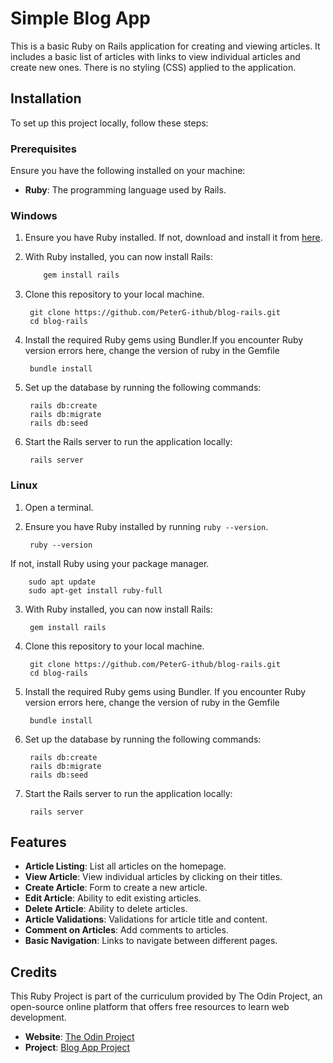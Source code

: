 # Simple Blog App

This is a basic Ruby on Rails application for creating and viewing articles. It includes a basic list of articles with links to view individual articles and create new ones. There is no styling (CSS) applied to the application.

## Installation
To set up this project locally, follow these steps:

### Prerequisites
Ensure you have the following installed on your machine:

- **Ruby**: The programming language used by Rails. 

### Windows

1. Ensure you have Ruby installed. If not, download and install it from [here](https://www.ruby-lang.org/en/downloads/).
2. With Ruby installed, you can now install Rails:
    ```bash
        gem install rails
3. Clone this repository to your local machine.

        git clone https://github.com/PeterG-ithub/blog-rails.git
        cd blog-rails
4. Install the required Ruby gems using Bundler.If you encounter Ruby version errors here, change the version of ruby in the Gemfile

        bundle install
5. Set up the database by running the following commands:

        rails db:create
        rails db:migrate
        rails db:seed
6. Start the Rails server to run the application locally:

        rails server
### Linux

1. Open a terminal.
2. Ensure you have Ruby installed by running `ruby --version`. 

        ruby --version
If not, install Ruby using your package manager.

        sudo apt update
        sudo apt-get install ruby-full

3. With Ruby installed, you can now install Rails:

        gem install rails
4. Clone this repository to your local machine.

        git clone https://github.com/PeterG-ithub/blog-rails.git
        cd blog-rails
5. Install the required Ruby gems using Bundler. If you encounter Ruby version errors here, change the version of ruby in the Gemfile

        bundle install
6. Set up the database by running the following commands:

        rails db:create
        rails db:migrate
        rails db:seed
7. Start the Rails server to run the application locally:

        rails server
## Features

- **Article Listing**: List all articles on the homepage.
- **View Article**: View individual articles by clicking on their titles.
- **Create Article**: Form to create a new article.
- **Edit Article**: Ability to edit existing articles.
- **Delete Article**: Ability to delete articles.
- **Article Validations**: Validations for article title and content.
- **Comment on Articles**: Add comments to articles.
- **Basic Navigation**: Links to navigate between different pages.

## Credits
This Ruby Project is part of the curriculum provided by The Odin Project, an open-source online platform that offers free resources to learn web development.
- **Website**: [The Odin Project](https://www.theodinproject.com/)
- **Project**: [Blog App Project](https://www.theodinproject.com/lessons/ruby-on-rails-blog-app)
